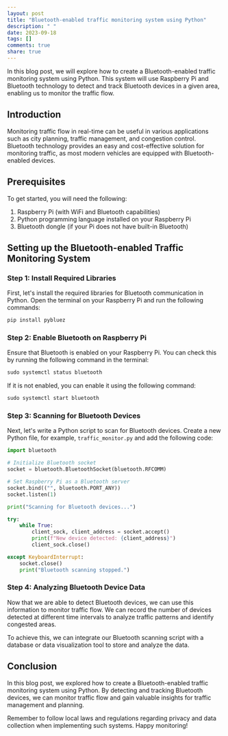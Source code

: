 ```yaml
---
layout: post
title: "Bluetooth-enabled traffic monitoring system using Python"
description: " "
date: 2023-09-18
tags: []
comments: true
share: true
---
```


In this blog post, we will explore how to create a Bluetooth-enabled traffic monitoring system using Python. This system will use Raspberry Pi and Bluetooth technology to detect and track Bluetooth devices in a given area, enabling us to monitor the traffic flow.

## Introduction

Monitoring traffic flow in real-time can be useful in various applications such as city planning, traffic management, and congestion control. Bluetooth technology provides an easy and cost-effective solution for monitoring traffic, as most modern vehicles are equipped with Bluetooth-enabled devices.

## Prerequisites

To get started, you will need the following:

1. Raspberry Pi (with WiFi and Bluetooth capabilities)
2. Python programming language installed on your Raspberry Pi
3. Bluetooth dongle (if your Pi does not have built-in Bluetooth)

## Setting up the Bluetooth-enabled Traffic Monitoring System

### Step 1: Install Required Libraries

First, let's install the required libraries for Bluetooth communication in Python. Open the terminal on your Raspberry Pi and run the following commands:

```python
pip install pybluez
```

### Step 2: Enable Bluetooth on Raspberry Pi

Ensure that Bluetooth is enabled on your Raspberry Pi. You can check this by running the following command in the terminal:

```python
sudo systemctl status bluetooth
```

If it is not enabled, you can enable it using the following command:

```python
sudo systemctl start bluetooth
```

### Step 3: Scanning for Bluetooth Devices

Next, let's write a Python script to scan for Bluetooth devices. Create a new Python file, for example, `traffic_monitor.py` and add the following code:

```python
import bluetooth

# Initialize Bluetooth socket
socket = bluetooth.BluetoothSocket(bluetooth.RFCOMM)

# Set Raspberry Pi as a Bluetooth server
socket.bind(("", bluetooth.PORT_ANY))
socket.listen(1)

print("Scanning for Bluetooth devices...")

try:
    while True:
        client_sock, client_address = socket.accept()
        print(f"New device detected: {client_address}")
        client_sock.close()

except KeyboardInterrupt:
    socket.close()
    print("Bluetooth scanning stopped.")

```

### Step 4: Analyzing Bluetooth Device Data

Now that we are able to detect Bluetooth devices, we can use this information to monitor traffic flow. We can record the number of devices detected at different time intervals to analyze traffic patterns and identify congested areas.

To achieve this, we can integrate our Bluetooth scanning script with a database or data visualization tool to store and analyze the data.

## Conclusion

In this blog post, we explored how to create a Bluetooth-enabled traffic monitoring system using Python. By detecting and tracking Bluetooth devices, we can monitor traffic flow and gain valuable insights for traffic management and planning.

Remember to follow local laws and regulations regarding privacy and data collection when implementing such systems. Happy monitoring!